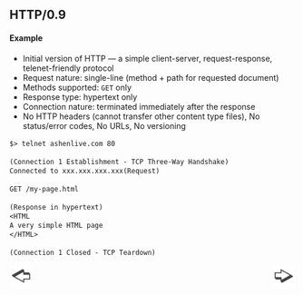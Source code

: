 ## HTTP/0.9
#### Example

* Initial version of HTTP — a simple client-server, request-response, telenet-friendly protocol
* Request nature: single-line (method + path for requested document)
* Methods supported: ```GET``` only
* Response type: hypertext only
* Connection nature: terminated immediately after the response
* No HTTP headers (cannot transfer other content type files), No status/error codes, No URLs, No versioning

```
$> telnet ashenlive.com 80

(Connection 1 Establishment - TCP Three-Way Handshake)
Connected to xxx.xxx.xxx.xxx(Request)

GET /my-page.html

(Response in hypertext)
<HTML
A very simple HTML page
</HTML>

(Connection 1 Closed - TCP Teardown)
```

<a href="./slide5.md"><img align="left" src="../illustrations/left.png" width="40" height="40" title="Previous slide" alt="Previous slide"></a>
<a href="./slide7.md"><img align="right" src="../illustrations/right.png" width="40" height="40" title="Next slide" alt="Next slide"></a>